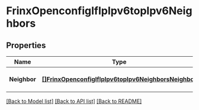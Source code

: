 # FrinxOpenconfigIfIpIpv6topIpv6Neighbors

## Properties
Name | Type | Description | Notes
------------ | ------------- | ------------- | -------------
**Neighbor** | [**[]FrinxOpenconfigIfIpIpv6topIpv6NeighborsNeighbor**](frinx.openconfig.if.ip.ipv6top.ipv6.neighbors.Neighbor.md) | Optional[List of IPv6 neighbors] REF:Optional.empty | [optional] [default to null]

[[Back to Model list]](../README.md#documentation-for-models) [[Back to API list]](../README.md#documentation-for-api-endpoints) [[Back to README]](../README.md)



